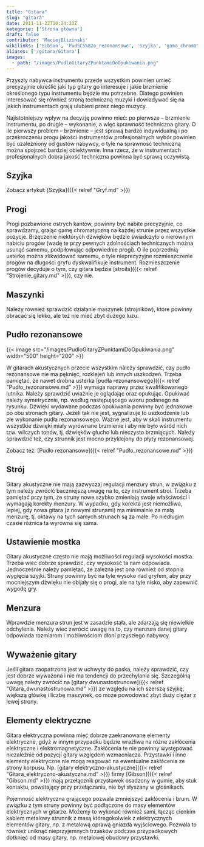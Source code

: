 ```yaml
---
title: "Gitara"
slug: "gitara"
date: 2011-11-22T10:24:23Z
kategorie: ['Strona główna']
draft: false
contributor: 'MaciejBlizinski'
wikilinks: ['Gibson', 'Pud%C5%82o_rezonansowe', 'Szyjka', 'gama_chromatyczna', 'gitara_dwunastostrunowa', 'gitara_elektryczno-akustyczna', 'grafika:PudloGitaryZPunktamiDoOpukiwania.png', 'pud%C5%82o_rezonansowe', 'strojenie_gitary']
aliases: ['/gitara/Gitara']
images:
  - path: "/images/PudloGitaryZPunktamiDoOpukiwania.png"
---
```

Przyszły nabywca instrumentu przede wszystkim powinien umieć precyzyjnie
określić jaki typ gitary go interesuje i jakie brzmienie określonego
typu instrumentu będzie mu potrzebne. Dlatego powinien interesować się
również stroną techniczną muzyki i dowiadywać się na jakich
instrumentach grają ulubieni przez niego muzycy.

Najistotniejszy wpływ na decyzję powinno mieć: po pierwsze – brzmienie
instrumentu, po drugie – wykonanie, a więc sprawność techniczna gitary.
O ile pierwszy problem – brzmienie – jest sprawą bardzo indywidualną i
po przekroczeniu progu jakości instrumentów profesjonalnych wybór
powinien być uzależniony od gustów nabywcy, o tyle na sprawność
techniczną można spojrzeć bardziej obiektywnie. Inna rzecz, że w
instrumentach profesjonalnych dobra jakość techniczna powinna być sprawą
oczywistą.

## Szyjka

Zobacz artykuł: [Szyjka]({{< relref "Gryf.md" >}})

## Progi

Progi pozbawione ostrych kantów, powinny być nabite precyzyjnie, co
sprawdzamy, grając gamę chromatyczną<!-- link nie odnosił się do niczego: 'Gitara' (PosixPath('Gitara.md')) links to 'gama_chromatyczna' (PosixPath('/no/path/exists')) and that does not exist --> na
każdej strunie przez wszystkie pozycje. Brzęczenie niektórych dźwięków
będzie świadczyło o nierównym nabiciu progów (wadę te przy pewnych
zdolnościach technicznych można usunąć samemu, podpiłowując odpowiednie
progi). O ile poprzednią usterkę można zlikwidować samemu, o tyle
nieprecyzyjne rozmieszczenie progów na długości gryfu dyskwalifikuje
instrument. Rozmieszczenie progów decyduje o tym, czy gitara będzie
[stroiła]({{< relref "Strojenie_gitary.md" >}}), czy nie.

## Maszynki

Należy również sprawdzić działanie maszynek (strojników), które powinny
obracać się lekko, ale też nie mieć zbyt dużego luzu.

## Pudło rezonansowe

{{< image src="/images/PudloGitaryZPunktamiDoOpukiwania.png" width="500" height="200" >}}

W gitarach akustycznych przecie wszystkim należy sprawdzić, czy pudło
rezonansowe nie ma pęknięć, rozklejeń lub innych uszkodzeń. Trzeba
pamiętać, że nawet drobna usterka [pudła
rezonansowego]({{< relref "Pudło_rezonansowe.md" >}}) wymaga naprawy przez
kwalifikowanego lutnika. Należy sprawdzić uważnie je oglądając oraz
opukując. Opukiwać należy symetrycznie, np. według następującego wzoru
podanego na rysunku. Dźwięki wydawane podczas opukiwania powinny być
jednakowe po obu stronach gitary. Jeżeli tak nie jest, sygnalizuje to
uszkodzenie lub złe wykonanie pudła rezonansowego. Ważne jest, aby w
skali instrumentu wszystkie dźwięki miały wyrównane brzmienie i aby nie
było wśród nich tzw. wilczych tonów, tj. dźwięków głucho lub nieczysto
brzmiących. Należy sprawdzić też, czy strunnik jest mocno przyklejony do
płyty rezonansowej.

Zobacz też: [Pudło rezonansowe]({{< relref "Pudło_rezonansowe.md" >}})

## Strój

Gitary akustyczne nie mają zazwyczaj regulacji menzury strun, w związku
z tym należy zwrócić baczniejszą uwagę na to, czy instrument stroi.
Trzeba pamiętać przy tym, że struny nowe szybko zmieniają swoje
właściwości i wymagają korekty menzury. W wypadku, gdy korekta jest
niemożliwa, lepiej, gdy nowa gitara (z nowymi strunami) ma minimalnie za
małą menzurę, tj. oktawy na tych samych strunach są za małe. Po
niedługim czasie różnica ta wyrówna się sama.

## Ustawienie mostka

Gitary akustyczne często nie mają możliwości regulacji wysokości mostka.
Trzeba wiec dobrze sprawdzić, czy wysokość ta nam odpowiada.
Jednocześnie należy pamiętać, że zależna jest ona również od stopnia
wygięcia szyjki. Struny powinny być na tyle wysoko nad gryfem, aby przy
mocniejszym dźwięku nie obijały się o progi, ale na tyle nisko, aby
zapewnić wygodę gry.

## Menzura

Wprawdzie menzura strun jest w zasadzie stała, ale zdarzają się
niewielkie odchylenia. Należy wiec zwrócić uwagę na to, czy menzura
danej gitary odpowiada rozmiarom i możliwościom dłoni przyszłego
nabywcy.

## Wyważenie gitary

Jeśli gitara zaopatrzona jest w uchwyty do paska, należy sprawdzić, czy
jest dobrze wyważona i nie ma tendencji do przechylania się. Szczególną
uwagę należy zwrócić na [gitary
dwunastostrunowe]({{< relref "Gitara_dwunastostrunowa.md" >}}) ze względu na ich
szerszą szyjkę, większą główkę i liczbę maszynek, co może powodować zbyt
duży ciężar z lewej strony.

## Elementy elektryczne

Gitara elektryczna powinna mieć dobrze zaekranowane elementy
elektryczne, gdyż w innym przypadku będzie wrażliwa na różne zakłócenia
elektryczne i elektromagnetyczne. Zakłócenia te nie powinny występować
niezależnie od pozycji gitary względem wzmacniacza. Przystawki i inne
elementy elektryczne nie mogą reagować na ewentualne zakłócenia ze
strony korpusu. Np. [gitary
elektryczno-akustyczne]({{< relref "Gitara_elektryczno-akustyczna.md" >}}) firmy
[Gibson]({{< relref "Gibson.md" >}}) mają przełącznik przystawek osadzony w
gumie, aby stuk kontaktu, powstający przy przełączaniu, nie był słyszany
w głośnikach.

Pojemność elektryczna grającego pozwala zmniejszyć zakłócenia i brum. W
związku z tym struny powinny być podłączone do masy elementów
elektrycznych w gitarze. Możemy to wykonać również sami, łącząc cienkim
kablem metalowy strunnik z masą któregokolwiek z elektrycznych elementów
gitary, np. z metalową oprawą gniazda wyjściowego. Pozwala to również
uniknąć nieprzyjemnych trzasków podczas przypadkowych dotknięć od masy
gitary, np. metalowej obudowy przystawki.

